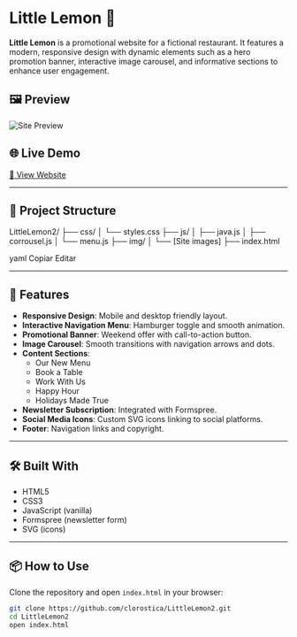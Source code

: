 # Little Lemon 🍋

**Little Lemon** is a promotional website for a fictional restaurant. It features a modern, responsive design with dynamic elements such as a hero promotion banner, interactive image carousel, and informative sections to enhance user engagement.

## 🖼️ Preview

![Site Preview](https://clorostica.github.io/LittleLemon2/img/foodex.jpg)

## 🌐 Live Demo

[🔗 View Website](https://clorostica.github.io/LittleLemon2/)

---

## 📁 Project Structure

LittleLemon2/
├── css/
│ └── styles.css
├── js/
│ ├── java.js
│ ├── corrousel.js
│ └── menu.js
├── img/
│ └── [Site images]
├── index.html

yaml
Copiar
Editar

---

## 🧩 Features

- **Responsive Design**: Mobile and desktop friendly layout.
- **Interactive Navigation Menu**: Hamburger toggle and smooth animation.
- **Promotional Banner**: Weekend offer with call-to-action button.
- **Image Carousel**: Smooth transitions with navigation arrows and dots.
- **Content Sections**:
  - Our New Menu
  - Book a Table
  - Work With Us
  - Happy Hour
  - Holidays Made True
- **Newsletter Subscription**: Integrated with Formspree.
- **Social Media Icons**: Custom SVG icons linking to social platforms.
- **Footer**: Navigation links and copyright.

---

## 🛠️ Built With

- HTML5
- CSS3
- JavaScript (vanilla)
- Formspree (newsletter form)
- SVG (icons)

---

## 📦 How to Use

Clone the repository and open `index.html` in your browser:

```bash
git clone https://github.com/clorostica/LittleLemon2.git
cd LittleLemon2
open index.html
